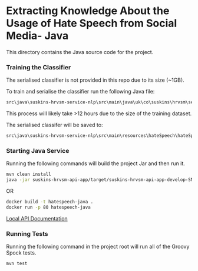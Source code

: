 # Extracting Knowledge About the Usage of Hate Speech from Social Media- Java
This directory contains the Java source code for the project.

### Training the Classifier
The serialised classifier is not provided in this repo due to its size (~1GB).

To train and serialise the classifier run the following Java file:

```bash
src\java\suskins-hrvsm-service-nlp\src\main\java\uk\co\suskins\hrvsm\service\nlp\training\TrainHateSpeechClassifier.java
```

This process will likely take >12 hours due to the size of the training dataset.

The serialised classifer will be saved to:

```bash
src\java\suskins-hrvsm-service-nlp\src\main\resources\hateSpeech\hateSpeechClassifier.dat
```

### Starting Java Service
Running the following commands will build the project Jar and then run it.

```bash
mvn clean install
java -jar suskins-hrvsm-api-app/target/suskins-hrvsm-api-app-develop-SNAPSHOT.jar
```

OR

```bash
docker build -t hatespeech-java .
docker run -p 80 hatespeech-java 
```


[Local API Documentation](http://localhost:8080/swagger-ui.html#/)

### Running Tests
Running the following command in the project root will run all of the Groovy Spock tests.

```bash
mvn test
```